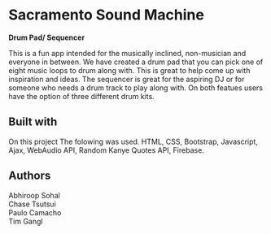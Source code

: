 # Sacramento Sound Machine 
 **Drum Pad/ Sequencer**
 
This is a fun app intended for the musically inclined, non-musician and everyone in between. We have created a drum pad that you can pick one of eight music loops to drum along with. This is great to help come up with inspiration and ideas. The sequencer is great for the aspiring DJ or for someone who needs a drum track to play along with. On both featues users have the option of three different drum kits.

## Built with
On this project The folowing was used.
HTML, CSS, Bootstrap, Javascript, Ajax, WebAudio API, Random Kanye Quotes API, Firebase. 

## Authors
Abhiroop Sohal
<br>
Chase Tsutsui
<br>
Paulo Camacho
<br>
Tim Gangl

